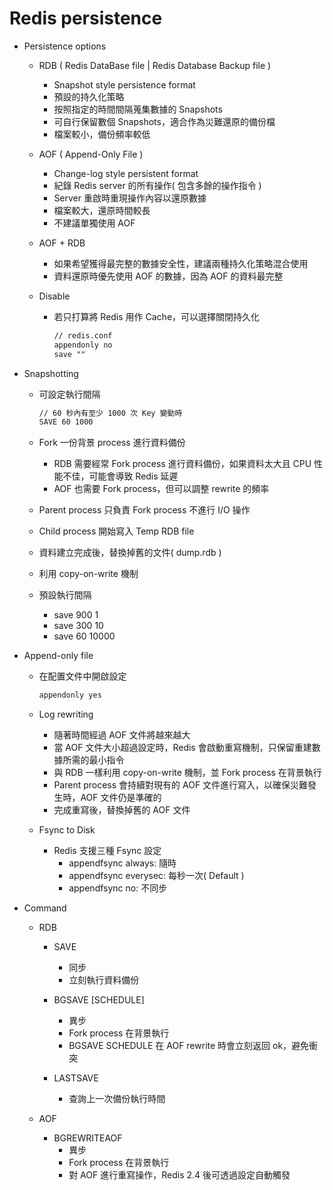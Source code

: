 # Redis persistence

- Persistence options
    - RDB ( Redis DataBase file | Redis Database Backup file )
        - Snapshot style persistence format
        - 預設的持久化策略
        - 按照指定的時間間隔蒐集數據的 Snapshots
        - 可自行保留數個 Snapshots，適合作為災難還原的備份檔
        - 檔案較小，備份頻率較低

    - AOF ( Append-Only File )
        - Change-log style persistent format
        - 紀錄 Redis server 的所有操作( 包含多餘的操作指令 )
        - Server 重啟時重現操作內容以還原數據
        - 檔案較大，還原時間較長
        - 不建議單獨使用 AOF

    - AOF + RDB
        - 如果希望獲得最完整的數據安全性，建議兩種持久化策略混合使用
        - 資料還原時優先使用 AOF 的數據，因為 AOF 的資料最完整

    - Disable
        - 若只打算將 Redis 用作 Cache，可以選擇關閉持久化

            ```txt
            // redis.conf
            appendonly no
            save ""
            ```

- Snapshotting
    - 可設定執行間隔

        ```txt
        // 60 秒內有至少 1000 次 Key 變動時
        SAVE 60 1000
        ```
        
    - Fork 一份背景 process 進行資料備份
        - RDB 需要經常 Fork process 進行資料備份，如果資料太大且 CPU 性能不佳，可能會導致 Redis 延遲
        - AOF 也需要 Fork process，但可以調整 rewrite 的頻率

    - Parent process 只負責 Fork process 不進行 I/O 操作
    - Child process 開始寫入 Temp RDB file
    - 資料建立完成後，替換掉舊的文件( dump.rdb )
    - 利用 copy-on-write 機制
    - 預設執行間隔
        - save 900 1
        - save 300 10
        - save 60 10000

- Append-only file
    - 在配置文件中開啟設定

        ```txt
        appendonly yes
        ```

    - Log rewriting
        - 隨著時間經過 AOF 文件將越來越大
        - 當 AOF 文件大小超過設定時，Redis 會啟動重寫機制，只保留重建數據所需的最小指令
        - 與 RDB 一樣利用 copy-on-write 機制，並 Fork process 在背景執行
        - Parent process 會持續對現有的 AOF 文件進行寫入，以確保災難發生時，AOF 文件仍是準確的
        - 完成重寫後，替換掉舊的 AOF 文件

    - Fsync to Disk
        - Redis 支援三種 Fsync 設定
            - appendfsync always: 隨時
            - appendfsync everysec: 每秒一次( Default )
            - appendfsync no: 不同步

- Command
    - RDB
        - SAVE
            - 同步
            - 立刻執行資料備份

        - BGSAVE [SCHEDULE]
            - 異步
            - Fork process 在背景執行
            - BGSAVE SCHEDULE 在 AOF rewrite 時會立刻返回 ok，避免衝突

        - LASTSAVE
            - 查詢上一次備份執行時間

    - AOF
        - BGREWRITEAOF
            - 異步
            - Fork process 在背景執行
            - 對 AOF 進行重寫操作，Redis 2.4 後可透過設定自動觸發